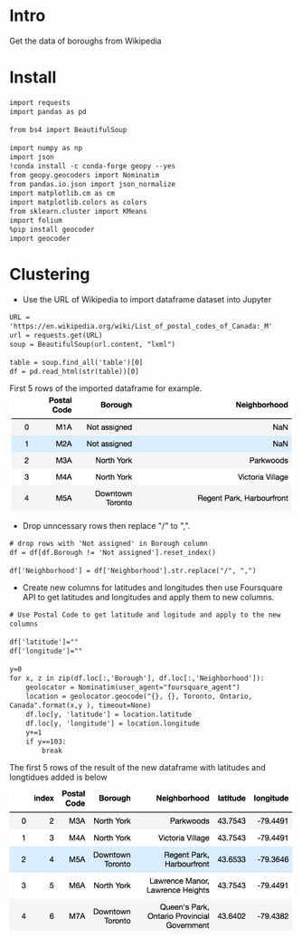 # Intro
Get the data of boroughs from Wikipedia

# Install
```
import requests
import pandas as pd

from bs4 import BeautifulSoup

import numpy as np
import json
!conda install -c conda-forge geopy --yes
from geopy.geocoders import Nominatim
from pandas.io.json import json_normalize
import matplotlib.cm as cm
import matplotlib.colors as colors
from sklearn.cluster import KMeans
import folium
%pip install geocoder
import geocoder
```

# Clustering
- Use the URL of Wikipedia to import dataframe dataset into Jupyter
```
URL = 'https://en.wikipedia.org/wiki/List_of_postal_codes_of_Canada:_M'
url = requests.get(URL)
soup = BeautifulSoup(url.content, "lxml") 

table = soup.find_all('table')[0] 
df = pd.read_html(str(table))[0]
```
First 5 rows of the imported dataframe for example.
![](toronto_github_image/1.df.head.png)

- Drop unncessary rows then replace "/" to ",".
```
# drop rows with 'Not assigned' in Borough column
df = df[df.Borough != 'Not assigned'].reset_index()

df['Neighborhood'] = df['Neighborhood'].str.replace("/", ",")
```

- Create new columns for latitudes and longitudes then use Foursquare API to get latitudes and longitudes and apply them to new columns.
```
# Use Postal Code to get latitude and logitude and apply to the new columns

df['latitude']=""
df['longitude']=""

y=0
for x, z in zip(df.loc[:,'Borough'], df.loc[:,'Neighborhood']):
    geolocator = Nominatim(user_agent="foursquare_agent")
    location = geolocator.geocode("{}, {}, Toronto, Ontario, Canada".format(x,y ), timeout=None)
    df.loc[y, 'latitude'] = location.latitude
    df.loc[y, 'longitude'] = location.longitude
    y+=1
    if y==103:
        break
```

The first 5 rows of the result of the new dataframe with latitudes and longtidues added is below

![](toronto_github_image/2.newdf_head.png)
